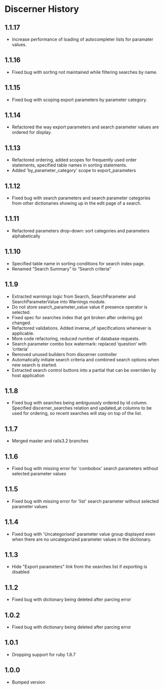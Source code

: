 Discerner History
============
1.1.17
-----
- Increase performance of loading of autocompleter lists for paramater values.

1.1.16
-----
- Fixed bug with sorting not maintained while filtering searches by name.

1.1.15
-----
- Fixed bug with scoping export parameters by parameter category.

1.1.14
-----
- Refactored the way export parameters and search parameter values are ordered for display.

1.1.13
-----
- Refactored ordering, added scopes for frequently used order statements, specified table names in sorting statements.
- Added 'by_parameter_category' scope to export_parameters

1.1.12
-----
- Fixed bug with search parameters and search parameter categories from other dictionaries showing up in the edit page of a search.

1.1.11
-----
- Refactored parameters drop-down: sort categories and parameters alphabetically

1.1.10
-----
- Specified table name in sorting conditions for search index page.
- Renamed “Search Summary” to “Search criteria”

1.1.9
-----
- Extracted warnings logic from Search, SearchParameter and SearchParameterValue into Warnings module.
- Do not store search_parameter_value value if presence operator is selected.
- Fixed spec for searches index that got broken after ordering got changed.
- Refactored validations. Added inverse_of specifications whenever is applicable.
- More code refactoring, reduced number of database requests.
- Search parameter combo box watermark: replaced ‘question’ with ‘criteria’
- Removed unused builders from discerner controller
- Automatically initiate search criteria and combined search options when new search is started.
- Extracted search control buttons into a partial that can be overriden by host application

1.1.8
-----
- Fixed bug with searches being ambiguously ordered by id column. Specified discerner_searches relation and updated_at columns to be used for ordering, so recent searches will stay on top of the list.

1.1.7
-----
- Merged master and rails3.2 branches

1.1.6
-----
- Fixed bug with missing error for 'combobox' search parameters without selected parameter values

1.1.5
-----
- Fixed bug with missing error for 'list' search parameter without selected parameter values

1.1.4
-----
- Fixed bug with 'Uncategorised' parameter value group displayed even when there are no uncategorized parameter values in the dictionary.

1.1.3
-----
- Hide "Export parameters" link from the searches list if exporting is disabled

1.1.2
-----
- Fixed bug with dictionary being deleted after parcing error

1.0.2
-----
* Fixed bug with dictionary being deleted after parcing error

1.0.1
-----
- Dropping support for ruby 1.8.7

1.0.0
-----
- Bumped version
